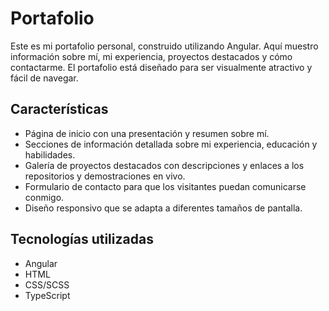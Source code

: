 # Portafolio 

Este es mi portafolio personal, construido utilizando Angular. Aquí muestro información sobre mí, mi experiencia, proyectos destacados y cómo contactarme. El portafolio está diseñado para ser visualmente atractivo y fácil de navegar.

## Características

- Página de inicio con una presentación y resumen sobre mí.
- Secciones de información detallada sobre mi experiencia, educación y habilidades.
- Galería de proyectos destacados con descripciones y enlaces a los repositorios y demostraciones en vivo.
- Formulario de contacto para que los visitantes puedan comunicarse conmigo.
- Diseño responsivo que se adapta a diferentes tamaños de pantalla.

## Tecnologías utilizadas

- Angular
- HTML
- CSS/SCSS
- TypeScript
